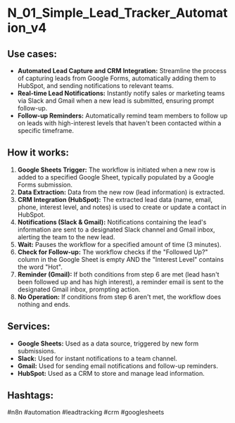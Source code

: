 # N_01_Simple_Lead_Tracker_Automation_v4

## Use cases:

- **Automated Lead Capture and CRM Integration:** Streamline the process of capturing leads from Google Forms, automatically adding them to HubSpot, and sending notifications to relevant teams.
- **Real-time Lead Notifications:** Instantly notify sales or marketing teams via Slack and Gmail when a new lead is submitted, ensuring prompt follow-up.
- **Follow-up Reminders:** Automatically remind team members to follow up on leads with high-interest levels that haven't been contacted within a specific timeframe.

## How it works:

1.  **Google Sheets Trigger:** The workflow is initiated when a new row is added to a specified Google Sheet, typically populated by a Google Forms submission.
2.  **Data Extraction:** Data from the new row (lead information) is extracted.
3.  **CRM Integration (HubSpot):** The extracted lead data (name, email, phone, interest level, and notes) is used to create or update a contact in HubSpot.
4.  **Notifications (Slack & Gmail):** Notifications containing the lead's information are sent to a designated Slack channel and Gmail inbox, alerting the team to the new lead.
5.  **Wait:** Pauses the workflow for a specified amount of time (3 minutes).
6.  **Check for Follow-up:** The workflow checks if the "Followed Up?" column in the Google Sheet is empty AND the "Interest Level" contains the word "Hot".
7.  **Reminder (Gmail):** If both conditions from step 6 are met (lead hasn't been followed up and has high interest), a reminder email is sent to the designated Gmail inbox, prompting action.
8.  **No Operation:** If conditions from step 6 aren't met, the workflow does nothing and ends.

## Services:

*   **Google Sheets:** Used as a data source, triggered by new form submissions.
*   **Slack:** Used for instant notifications to a team channel.
*   **Gmail:** Used for sending email notifications and follow-up reminders.
*   **HubSpot:** Used as a CRM to store and manage lead information.

## Hashtags:

#n8n #automation #leadtracking #crm #googlesheets
